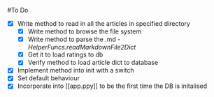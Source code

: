 #To Do
- [x] Write method to read in all the articles in specified directory
    - [x] Write method to browse the file system
    - [x] Write method to parse the .md -  *HelperFuncs.readMarkdownFile2Dict*
    - [x] Get it to load ratings to db
    - [x] Verify method to load article dict to database
- [x] Implement method into init with a switch
- [x] Set default behaviour
- [x] Incorporate into [[app.ppy]] to be the first time the DB is initalised